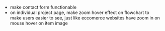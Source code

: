 - make contact form functionable
- on individual project page, make zoom hover effect on flowchart to make users easier to see, just like eccomerce websites have zoom in on mouse hover on item image
